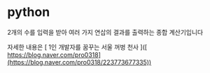# python
2개의 수를 입력을 받아
여러 가지 연삽의 결과를 출력하는
종합 계산기입니다

자세한 내용은
[ 1인 개발자를 꿈꾸는 서울 꺼벙 천사 ]([ https://blog.naver.com/pro0318](https://blog.naver.com/pro0318/223773677335))
